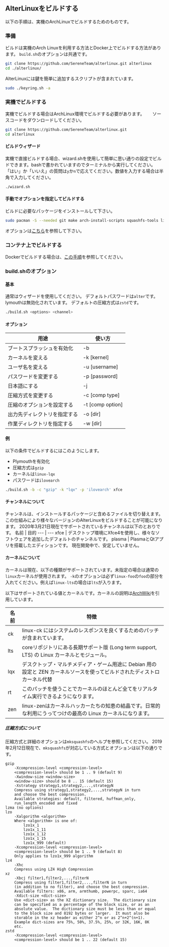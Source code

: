 ## AlterLinuxをビルドする

以下の手順は、実機のArchLinuxでビルドするためのものです。

### 準備

ビルドは実機のArch Linuxを利用する方法とDocker上でビルドする方法があります。
`build.sh`のオプションは共通です。

```bash
git clone https://github.com/SereneTeam/alterlinux.git alterlinux
cd ./alterlinux/
```
AlterLinuxには鍵を簡単に追加するスクリプトが含まれています。

```bash
sudo ./keyring.sh -a
```

### 実機でビルドする
実機でビルドする場合はArchLinux環境でビルドする必要があります。　　
ソースコードをダウンロードしてください。

```bash
git clone https://github.com/SereneTeam/alterlinux.git
cd alterlinux
```

#### ビルドウィザード
実機で直接ビルドする場合、wizard.shを使用して簡単に思い通りの設定でビルドできます。bashで書かれていますのでターミナルから実行してください。
「はい」か「いいえ」の質問は`y`か`n`で応えてください。数値を入力する場合は半角で入力してください。

```bash
./wizard.sh
```

#### 手動でオプションを指定してビルドする
ビルドに必要なパッケージをインストールして下さい。  

```bash
sudo pacman -S --needed git make arch-install-scripts squashfs-tools libisoburn dosfstools lynx archiso
```
オプションは[こちら](#buildsh-options)を参照して下さい。

### コンテナ上でビルドする
Dockerでビルドする場合は、[この手順](jp/DOCKER.md)を参照してください。

### build.shのオプション

#### 基本
通常はウィザードを使用してください。
デフォルトパスワードは`alter`です。
lymouthは無効化されています。
デフォルトの圧縮方式は`zstd`です。

```bash
./build.sh <options> <channel>
```

#### オプション
用途 | 使い方
--- | ---
ブートスプラッシュを有効化 | -b
カーネルを変える | -k [kernel]
ユーザ名を変える | -u [username]
パスワードを変更する | -p [password]
日本語にする | -j
圧縮方式を変更する | -c [comp type]
圧縮のオプションを設定する | -t [comp option]
出力先ディレクトリを指定する| -o [dir]
作業ディレクトリを指定する | -w [dir]


#### 例
以下の条件でビルドするにはこのようにします。

- Plymouthを有効化
- 圧縮方式は`gzip`
- カーネルは`linux-lqx`
- パスワードは`ilovearch`

```bash
./build.sh -b -c "gzip" -k "lqx" -p 'ilovearch' xfce
```


#### チャンネルについて
チャンネルは、インストールするパッケージと含めるファイルを切り替えます。
この仕組みにより様々なバージョンのAlterLinuxをビルドすることが可能になります。
2020年3月21日現在でサポートされているチャンネルは以下のとおりです。
名前 | 目的
--- | ---
xfce | デスクトップ環境にXfce4を使用し、様々なソフトウェアを追加したデフォルトのチャンネルです。
plasma | PlasmaとQtアプリを搭載したエディションです。 現在開発中で、安定していません。


#### カーネルについて
カーネルは現在、以下の種類がサポートされています。未指定の場合は通常の`linux`カーネルが使用されます。
`-k`のオプションは必ず`linux-foo`の`foo`の部分を入れてください。例えば`linux-lts`の場合は`lts`が入ります。

以下はサポートされている値とカーネルです。カーネルの説明は[ArchWiki](https://wiki.archlinux.jp/index.php/%E3%82%AB%E3%83%BC%E3%83%8D%E3%83%AB)を引用しています。

名前 | 特徴
--- | ---
ck | linux-ck にはシステムのレスポンスを良くするためのパッチが含まれています。
lts | coreリポジトリにある長期サポート版 (Long term support, LTS) の Linux カーネルとモジュール。
lqx | デスクトップ・マルチメディア・ゲーム用途に Debian 用の設定と ZEN カーネルソースを使ってビルドされたディストロカーネル代替
rt | このパッチを使うことでカーネルのほとんど全てをリアルタイム実行できるようになります。
zen | linux-zenはカーネルハッカーたちの知恵の結晶です。日常的な利用にうってつけの最高の Linux カーネルになります。

##### 圧縮方式について
圧縮方式と詳細のオプションは`mksquashfs`のヘルプを参照してください。
2019年2月12日現在で、`mksquashfs`が対応している方式とオプションは以下の通りです。

```
gzip
    -Xcompression-level <compression-level>
    <compression-level> should be 1 .. 9 (default 9)
    -Xwindow-size <window-size>
    <window-size> should be 8 .. 15 (default 15)
    -Xstrategy strategy1,strategy2,...,strategyN
    Compress using strategy1,strategy2,...,strategyN in turn
    and choose the best compression.
    Available strategies: default, filtered, huffman_only,
    run_length_encoded and fixed
lzma (no options)
lzo
    -Xalgorithm <algorithm>
    Where <algorithm> is one of:
        lzo1x_1
        lzo1x_1_11
        lzo1x_1_12
        lzo1x_1_15
        lzo1x_999 (default)
    -Xcompression-level <compression-level>
    <compression-level> should be 1 .. 9 (default 8)
    Only applies to lzo1x_999 algorithm
lz4
    -Xhc
    Compress using LZ4 High Compression
xz
    -Xbcj filter1,filter2,...,filterN
    Compress using filter1,filter2,...,filterN in turn
    (in addition to no filter), and choose the best compression.
    Available filters: x86, arm, armthumb, powerpc, sparc, ia64
    -Xdict-size <dict-size>
    Use <dict-size> as the XZ dictionary size.  The dictionary size
    can be specified as a percentage of the block size, or as an
    absolute value.  The dictionary size must be less than or equal
    to the block size and 8192 bytes or larger.  It must also be
    storable in the xz header as either 2^n or as 2^n+2^(n+1).
    Example dict-sizes are 75%, 50%, 37.5%, 25%, or 32K, 16K, 8K
    etc.
zstd
    -Xcompression-level <compression-level>
    <compression-level> should be 1 .. 22 (default 15)
```